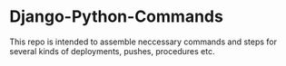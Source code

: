 # Django-Python-Commands
This repo is intended to assemble neccessary commands and steps for several kinds of deployments, pushes, procedures etc.
